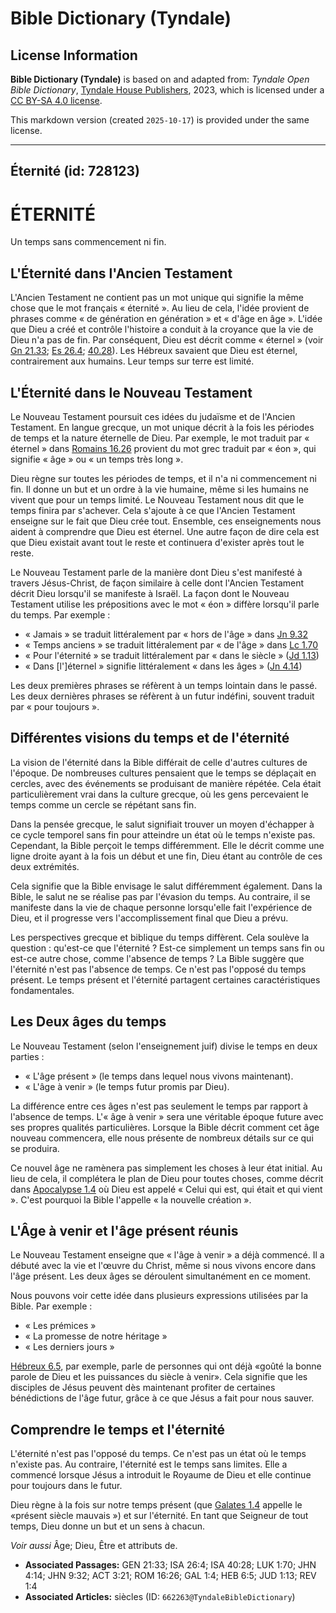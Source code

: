 # Bible Dictionary (Tyndale)

## License Information

**Bible Dictionary (Tyndale)** is based on and adapted from: _Tyndale Open Bible Dictionary_, [Tyndale House Publishers](https://tyndaleopenresources.com/), 2023, which is licensed under a [CC BY-SA 4.0 license](https://creativecommons.org/licenses/by-sa/4.0/legalcode.en).

This markdown version (created `2025-10-17`) is provided under the same license.



--------------------------------

## Éternité (id: 728123)

ÉTERNITÉ
========

Un temps sans commencement ni fin.

L'Éternité dans l'Ancien Testament
----------------------------------

L'Ancien Testament ne contient pas un mot unique qui signifie la même chose que le mot français « éternité ». Au lieu de cela, l'idée provient de phrases comme « de génération en génération » et « d'âge en âge ». L'idée que Dieu a créé et contrôle l'histoire a conduit à la croyance que la vie de Dieu n'a pas de fin. Par conséquent, Dieu est décrit comme « éternel » (voir [Gn 21\.33](https://ref.ly/Gen21:33); [Es 26\.4](https://ref.ly/Isa26:4); [40\.28](https://ref.ly/Isa40:28)). Les Hébreux savaient que Dieu est éternel, contrairement aux humains. Leur temps sur terre est limité.

L'Éternité dans le Nouveau Testament
------------------------------------

Le Nouveau Testament poursuit ces idées du judaïsme et de l'Ancien Testament. En langue grecque, un mot unique décrit à la fois les périodes de temps et la nature éternelle de Dieu. Par exemple, le mot traduit par « éternel » dans [Romains 16\.26](https://ref.ly/Rom16:26) provient du mot grec traduit par « éon », qui signifie « âge » ou « un temps très long ».

Dieu règne sur toutes les périodes de temps, et il n'a ni commencement ni fin. Il donne un but et un ordre à la vie humaine, même si les humains ne vivent que pour un temps limité. Le Nouveau Testament nous dit que le temps finira par s'achever. Cela s'ajoute à ce que l'Ancien Testament enseigne sur le fait que Dieu crée tout. Ensemble, ces enseignements nous aident à comprendre que Dieu est éternel. Une autre façon de dire cela est que Dieu existait avant tout le reste et continuera d'exister après tout le reste.

Le Nouveau Testament parle de la manière dont Dieu s'est manifesté à travers Jésus\-Christ, de façon similaire à celle dont l'Ancien Testament décrit Dieu lorsqu'il se manifeste à Israël. La façon dont le Nouveau Testament utilise les prépositions avec le mot « éon » diffère lorsqu'il parle du temps. Par exemple :

* « Jamais » se traduit littéralement par « hors de l'âge » dans [Jn 9\.32](https://ref.ly/John9:32)
* « Temps anciens » se traduit littéralement par « de l'âge » dans [Lc 1\.70](https://ref.ly/Luke1:70)
* « Pour l'éternité » se traduit littéralement par « dans le siècle » ([Jd 1\.13](https://ref.ly/Jude1:13))
* « Dans \[l']éternel » signifie littéralement « dans les âges » ([Jn 4\.14](https://ref.ly/John4:14))

Les deux premières phrases se réfèrent à un temps lointain dans le passé. Les deux dernières phrases se réfèrent à un futur indéfini, souvent traduit par « pour toujours ».

Différentes visions du temps et de l'éternité
---------------------------------------------

La vision de l'éternité dans la Bible différait de celle d'autres cultures de l'époque. De nombreuses cultures pensaient que le temps se déplaçait en cercles, avec des événements se produisant de manière répétée. Cela était particulièrement vrai dans la culture grecque, où les gens percevaient le temps comme un cercle se répétant sans fin.

Dans la pensée grecque, le salut signifiait trouver un moyen d'échapper à ce cycle temporel sans fin pour atteindre un état où le temps n'existe pas. Cependant, la Bible perçoit le temps différemment. Elle le décrit comme une ligne droite ayant à la fois un début et une fin, Dieu étant au contrôle de ces deux extrémités.

Cela signifie que la Bible envisage le salut différemment également. Dans la Bible, le salut ne se réalise pas par l'évasion du temps. Au contraire, il se manifeste dans la vie de chaque personne lorsqu'elle fait l'expérience de Dieu, et il progresse vers l'accomplissement final que Dieu a prévu.

Les perspectives grecque et biblique du temps diffèrent. Cela soulève la question : qu'est\-ce que l'éternité ? Est\-ce simplement un temps sans fin ou est\-ce autre chose, comme l'absence de temps ? La Bible suggère que l'éternité n'est pas l'absence de temps. Ce n'est pas l'opposé du temps présent. Le temps présent et l'éternité partagent certaines caractéristiques fondamentales.

Les Deux âges du temps
----------------------

Le Nouveau Testament (selon l'enseignement juif) divise le temps en deux parties :

* « L'âge présent » (le temps dans lequel nous vivons maintenant).
* « L'âge à venir » (le temps futur promis par Dieu).

La différence entre ces âges n'est pas seulement le temps par rapport à l'absence de temps. L'« âge à venir » sera une véritable époque future avec ses propres qualités particulières. Lorsque la Bible décrit comment cet âge nouveau commencera, elle nous présente de nombreux détails sur ce qui se produira.

Ce nouvel âge ne ramènera pas simplement les choses à leur état initial. Au lieu de cela, il complétera le plan de Dieu pour toutes choses, comme décrit dans [Apocalypse 1\.4](https://ref.ly/Rev1:4) où Dieu est appelé « Celui qui est, qui était et qui vient ». C'est pourquoi la Bible l'appelle « la nouvelle création ».

L'Âge à venir et l'âge présent réunis
-------------------------------------

Le Nouveau Testament enseigne que « l'âge à venir » a déjà commencé. Il a débuté avec la vie et l'œuvre du Christ, même si nous vivons encore dans l'âge présent. Les deux âges se déroulent simultanément en ce moment.

Nous pouvons voir cette idée dans plusieurs expressions utilisées par la Bible. Par exemple :

* « Les prémices »
* « La promesse de notre héritage »
* « Les derniers jours »

[Hébreux 6\.5](https://ref.ly/Heb6:5), par exemple, parle de personnes qui ont déjà «goûté la bonne parole de Dieu et les puissances du siècle à venir». Cela signifie que les disciples de Jésus peuvent dès maintenant profiter de certaines bénédictions de l'âge futur, grâce à ce que Jésus a fait pour nous sauver.

Comprendre le temps et l'éternité
---------------------------------

L'éternité n'est pas l'opposé du temps. Ce n'est pas un état où le temps n'existe pas. Au contraire, l'éternité est le temps sans limites. Elle a commencé lorsque Jésus a introduit le Royaume de Dieu et elle continue pour toujours dans le futur.

Dieu règne à la fois sur notre temps présent (que [Galates 1\.4](https://ref.ly/Gal1:4) appelle le «présent siècle mauvais ») et sur l'éternité. En tant que Seigneur de tout temps, Dieu donne un but et un sens à chacun.

*Voir aussi* Âge; Dieu, Être et attributs de.

* **Associated Passages:** GEN 21:33; ISA 26:4; ISA 40:28; LUK 1:70; JHN 4:14; JHN 9:32; ACT 3:21; ROM 16:26; GAL 1:4; HEB 6:5; JUD 1:13; REV 1:4
* **Associated Articles:** siècles (ID: `662263@TyndaleBibleDictionary`)

